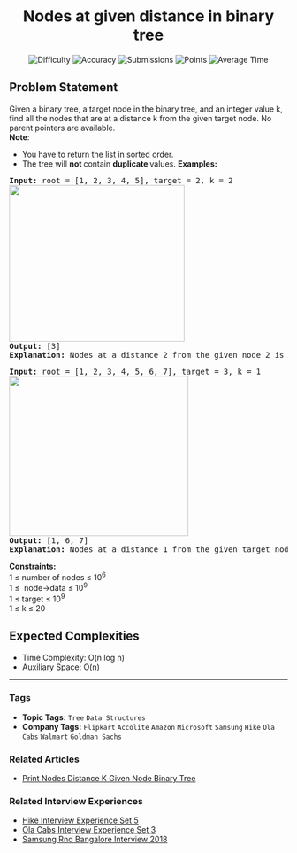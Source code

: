 <h1 align="center">Nodes at given distance in binary tree</h1>

<p align="center">
  <img alt="Difficulty" title="Difficulty" src="https://custom-icon-badges.demolab.com/badge/Difficulty: Hard-1F222E?style=for-the-badge&logoColor=white&logo=fire"/>
  <img alt="Accuracy" title="Accuracy" src="https://custom-icon-badges.demolab.com/badge/Accuracy: 32.36%25-1F222E?style=for-the-badge&logoColor=white&logo=target"/>
  <img alt="Submissions" title="Submissions" src="https://custom-icon-badges.demolab.com/badge/Submissions: 86K+-1F222E?style=for-the-badge&logoColor=white&logo=repo"/>
  <img alt="Points" title="Points" src="https://custom-icon-badges.demolab.com/badge/Points: 8-1F222E?style=for-the-badge&logoColor=white&logo=award"/>
  <img alt="Average Time" title="Average Time" src="https://custom-icon-badges.demolab.com/badge/Average%20Time: N/A-1F222E?style=for-the-badge&logoColor=white&logo=clock"/>
</p>

## Problem Statement

Given a binary tree, a target node in the binary tree, and an integer value k, find all the nodes that are at a distance k from the given target node. No parent pointers are available.<br><b>Note</b>: 

- You have to return the list in sorted order.
- The tree will <b>not </b>contain <b>duplicate </b>values.
<b>Examples:</b>

<pre><b>Input:</b> root = [1, 2, 3, 4, 5], target = 2, k = 2   
<img src="https://media.geeksforgeeks.org/img-practice/prod/addEditProblem/700546/Web/Other/blobid0_1733895958.png" alt="" title="" width="317" height="283"/>
<b>Output:</b> [3]
<b>Explanation: </b>Nodes at a distance 2 from the given node 2 is 3.
</pre>

<pre><b>Input: </b>root = [1, 2, 3, 4, 5, 6, 7], target = 3, k = 1<br><img src="https://media.geeksforgeeks.org/img-practice/prod/addEditProblem/700546/Web/Other/blobid1_1733896181.png" alt="" title="" width="324" height="289"/>
<b>Output:</b> [1, 6, 7]<br><b>Explanation:</b> Nodes at a distance 1 from the given target node 3 are 1, 6 & 7.</pre>

<b>Constraints:</b><br>1 ≤ number of nodes ≤ 10<sup>6</sup><br>1 ≤  node->data ≤ 10<sup>9</sup><br>1 ≤ target ≤ 10<sup>9</sup><br>1 ≤ k ≤ 20

## Expected Complexities
- Time Complexity: O(n log n)
- Auxiliary Space: O(n)

<hr>

### Tags
- **Topic Tags:** `Tree` `Data Structures`
- **Company Tags:** `Flipkart` `Accolite` `Amazon` `Microsoft` `Samsung` `Hike` `Ola Cabs` `Walmart` `Goldman Sachs`

### Related Articles
- [Print Nodes Distance K Given Node Binary Tree](https://www.geeksforgeeks.org/print-nodes-distance-k-given-node-binary-tree/)

### Related Interview Experiences
- [Hike Interview Experience Set 5](https://www.geeksforgeeks.org/hike-interview-experience-set-5/)
- [Ola Cabs Interview Experience Set 3](https://www.geeksforgeeks.org/ola-cabs-interview-experience-set-3/)
- [Samsung Rnd Bangalore Interview 2018](https://www.geeksforgeeks.org/samsung-rnd-bangalore-interview-2018/)
